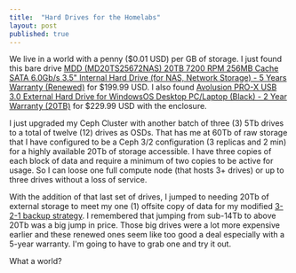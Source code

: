 ```yaml
---
title:  "Hard Drives for the Homelabs"
layout: post
published: true
---
```


We live in a world with a penny ($0.01 USD) per GB of storage. I just found this bare drive [MDD (MD20TS25672NAS) 20TB 7200 RPM 256MB Cache SATA 6.0Gb/s 3.5" Internal Hard Drive (for NAS, Network Storage) - 5 Years Warranty (Renewed)](https://amzn.to/45fYeRH) for $199.99 USD. I also found [Avolusion PRO-X USB 3.0 External Hard Drive for WindowsOS Desktop PC/Laptop (Black) - 2 Year Warranty (20TB)](https://amzn.to/3VBhwxC) for $229.99 USD with the enclosure.

I just upgraded my Ceph Cluster with another batch of three (3) 5Tb drives to a total of twelve (12) drives as OSDs. That has me at 60Tb of raw storage that I have configured to be a Ceph 3/2 configuration (3 replicas and 2 min) for a highly available 20Tb of storage accessible. I have three copies of each block of data and require a minimum of two copies to be active for usage. So I can loose one full compute node (that hosts 3+ drives) or up to three drives without a loss of service.

With the addition of that last set of drives, I jumped to needing 20Tb of external storage to meet my one (1) offsite copy of data for my modified [3-2-1 backup strategy](https://www.backblaze.com/blog/the-3-2-1-backup-strategy/). I remembered that jumping from sub-14Tb to above 20Tb was a big jump in price. Those big drives were a lot more expensive earlier and these renewed ones seem like too good a deal especially with a 5-year warranty. I'm going to have to grab one and try it out.

What a world?